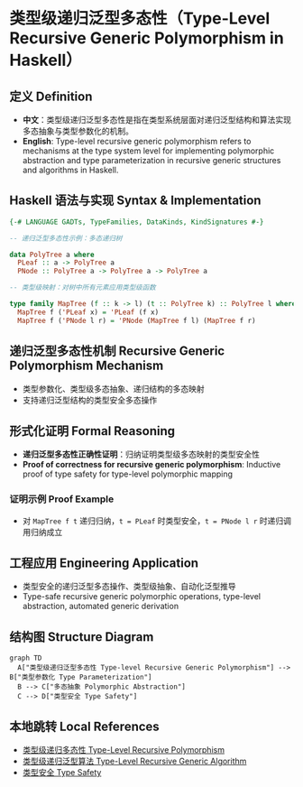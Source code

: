 # 类型级递归泛型多态性（Type-Level Recursive Generic Polymorphism in Haskell）

## 定义 Definition

- **中文**：类型级递归泛型多态性是指在类型系统层面对递归泛型结构和算法实现多态抽象与类型参数化的机制。
- **English**: Type-level recursive generic polymorphism refers to mechanisms at the type system level for implementing polymorphic abstraction and type parameterization in recursive generic structures and algorithms in Haskell.

## Haskell 语法与实现 Syntax & Implementation

```haskell
{-# LANGUAGE GADTs, TypeFamilies, DataKinds, KindSignatures #-}

-- 递归泛型多态性示例：多态递归树

data PolyTree a where
  PLeaf :: a -> PolyTree a
  PNode :: PolyTree a -> PolyTree a -> PolyTree a

-- 类型级映射：对树中所有元素应用类型级函数

type family MapTree (f :: k -> l) (t :: PolyTree k) :: PolyTree l where
  MapTree f ('PLeaf x) = 'PLeaf (f x)
  MapTree f ('PNode l r) = 'PNode (MapTree f l) (MapTree f r)
```

## 递归泛型多态性机制 Recursive Generic Polymorphism Mechanism

- 类型参数化、类型级多态抽象、递归结构的多态映射
- 支持递归泛型结构的类型安全多态操作

## 形式化证明 Formal Reasoning

- **递归泛型多态性正确性证明**：归纳证明类型级多态映射的类型安全性
- **Proof of correctness for recursive generic polymorphism**: Inductive proof of type safety for type-level polymorphic mapping

### 证明示例 Proof Example

- 对 `MapTree f t` 递归归纳，`t = PLeaf` 时类型安全，`t = PNode l r` 时递归调用归纳成立

## 工程应用 Engineering Application

- 类型安全的递归泛型多态操作、类型级抽象、自动化泛型推导
- Type-safe recursive generic polymorphic operations, type-level abstraction, automated generic derivation

## 结构图 Structure Diagram

```mermaid
graph TD
  A["类型级递归泛型多态性 Type-level Recursive Generic Polymorphism"] --> B["类型参数化 Type Parameterization"]
  B --> C["多态抽象 Polymorphic Abstraction"]
  C --> D["类型安全 Type Safety"]
```

## 本地跳转 Local References

- [类型级递归多态性 Type-Level Recursive Polymorphism](../71-Type-Level-Recursive-Polymorphism/01-Type-Level-Recursive-Polymorphism-in-Haskell.md)
- [类型级递归泛型算法 Type-Level Recursive Generic Algorithm](../72-Type-Level-Recursive-Generic-Algorithm/01-Type-Level-Recursive-Generic-Algorithm-in-Haskell.md)
- [类型安全 Type Safety](../14-Type-Safety/01-Type-Safety-in-Haskell.md)
